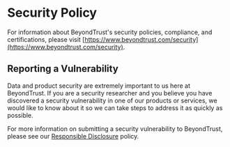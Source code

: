 # Security Policy

For information about BeyondTrust's security policies, compliance, and certifications, please visit [https://www.beyondtrust.com/security](https://www.beyondtrust.com/security).

## Reporting a Vulnerability

Data and product security are extremely important to us here at BeyondTrust. If you are a security researcher and you believe you have discovered a security vulnerability in one of our products or services, we would like to know about it so we can take steps to address it as quickly as possible.

For more information on submitting a security vulnerability to BeyondTrust, please see our [Responsible Disclosure](https://www.beyondtrust.com/disclosure) policy.
